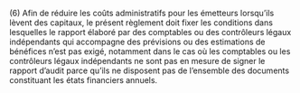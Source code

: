 (6) Afin de réduire les coûts administratifs pour les émetteurs lorsqu’ils lèvent des capitaux, le présent règlement doit fixer les conditions dans lesquelles le rapport élaboré par des comptables ou des contrôleurs légaux indépendants qui accompagne des prévisions ou des estimations de bénéfices n’est pas exigé, notamment dans le cas où les comptables ou les contrôleurs légaux indépendants ne sont pas en mesure de signer le rapport d’audit parce qu’ils ne disposent pas de l’ensemble des documents constituant les états financiers annuels.